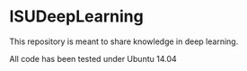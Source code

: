 # ISUDeepLearning
This repository is meant to share knowledge in deep learning.

All code has been tested under Ubuntu 14.04

